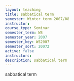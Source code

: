 ```yaml
---
layout: teaching
title: sabbatical term
semester: Winter term 2007/08
instructor: 
course_type: Seminar
semester_term: WS
semester_year: 2007
semester_key: WS2007
semester_sort: 20072
active: false
instructors: 
description: sabbatical term
---
```


sabbatical term


